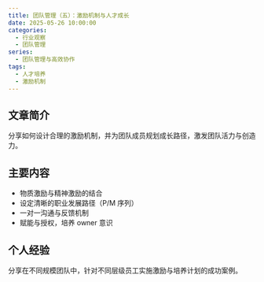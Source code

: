 ```yaml
---
title: 团队管理（五）：激励机制与人才成长
date: 2025-05-26 10:00:00
categories:
  - 行业观察
  - 团队管理
series:
  - 团队管理与高效协作
tags:
  - 人才培养
  - 激励机制
---
```


## 文章简介

分享如何设计合理的激励机制，并为团队成员规划成长路径，激发团队活力与创造力。

## 主要内容

- 物质激励与精神激励的结合
- 设定清晰的职业发展路径（P/M 序列）
- 一对一沟通与反馈机制
- 赋能与授权，培养 owner 意识

## 个人经验

分享在不同规模团队中，针对不同层级员工实施激励与培养计划的成功案例。
